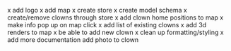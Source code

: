x add logo
x add map 
x create store
x create model schema
x create/remove clowns through store
x add clown home positions to map
x make info pop up on map click
x add list of existing clowns
x add 3d renders to map
x be able to add new clown
x clean up formatting/styling
x add more documentation
add photo to clown